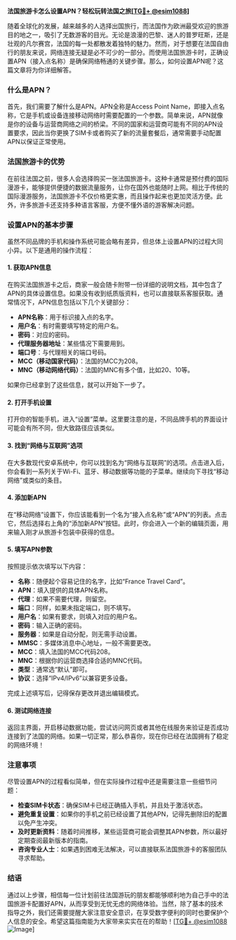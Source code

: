 **法国旅游卡怎么设置APN？轻松玩转法国之旅[[TG💪+ @esim1088](https://t.me/s/esim1088)]**

随着全球化的发展，越来越多的人选择出国旅行，而法国作为欧洲最受欢迎的旅游目的地之一，吸引了无数游客的目光。无论是浪漫的巴黎、迷人的普罗旺斯，还是壮观的凡尔赛宫，法国的每一处都散发着独特的魅力。然而，对于想要在法国自由行的朋友来说，网络连接无疑是必不可少的一部分。而使用法国旅游卡时，正确设置APN（接入点名称）是确保网络畅通的关键步骤。那么，如何设置APN呢？这篇文章将为你详细解答。

### 什么是APN？

首先，我们需要了解什么是APN。APN全称是Access Point Name，即接入点名称，它是手机或设备连接移动网络时需要配置的一个参数。简单来说，APN就像是你的设备与运营商网络之间的桥梁。不同的国家和运营商可能有不同的APN设置要求，因此当你更换了SIM卡或者购买了新的流量套餐后，通常需要手动配置APN以保证正常使用。

### 法国旅游卡的优势

在前往法国之前，很多人会选择购买一张法国旅游卡。这种卡通常是预付费的国际漫游卡，能够提供便捷的数据流量服务，让你在国外也能随时上网。相比于传统的国际漫游服务，法国旅游卡不仅价格更实惠，而且操作起来也更加灵活方便。此外，许多旅游卡还支持多种语言客服，方便不懂外语的游客解决问题。

### 设置APN的基本步骤

虽然不同品牌的手机和操作系统可能会略有差异，但总体上设置APN的过程大同小异。以下是通用的操作流程：

#### 1. 获取APN信息

在购买法国旅游卡之后，商家一般会随卡附带一份详细的说明文档，其中包含了APN的具体设置信息。如果没有收到纸质版资料，也可以直接联系客服获取。通常情况下，APN信息包括以下几个关键部分：
- **APN名称**：用于标识接入点的名字。
- **用户名**：有时需要填写特定的用户名。
- **密码**：对应的密码。
- **代理服务器地址**：某些情况下需要用到。
- **端口号**：与代理相关的端口号码。
- **MCC（移动国家代码）**：法国的MCC为208。
- **MNC（移动网络代码）**：法国的MNC有多个值，比如20、10等。

如果你已经拿到了这些信息，就可以开始下一步了。

#### 2. 打开手机设置

打开你的智能手机，进入“设置”菜单。这里要注意的是，不同品牌手机的界面设计可能会有所不同，但大致路径应该类似。

#### 3. 找到“网络与互联网”选项

在大多数现代安卓系统中，你可以找到名为“网络与互联网”的选项。点击进入后，你会看到一系列关于Wi-Fi、蓝牙、移动数据等功能的子菜单。继续向下寻找“移动网络”或类似的条目。

#### 4. 添加新APN

在“移动网络”设置下，你应该能看到一个名为“接入点名称”或“APN”的列表。点击它，然后选择右上角的“添加新APN”按钮。此时，你会进入一个新的编辑页面，用来输入刚才从旅游卡包装中获得的信息。

#### 5. 填写APN参数

按照提示依次填写以下内容：
- **名称**：随便起个容易记住的名字，比如“France Travel Card”。
- **APN**：填入提供的具体APN名称。
- **代理**：如果不需要代理，则留空。
- **端口**：同样，如果未指定端口，则不填写。
- **用户名**：如果有要求，则填入对应的用户名。
- **密码**：输入正确的密码。
- **服务器**：如果是自动分配，则无需手动设置。
- **MMSC**：多媒体消息中心地址，一般不需要更改。
- **MCC**：填入法国的MCC代码208。
- **MNC**：根据你的运营商选择合适的MNC代码。
- **类型**：通常选“默认”即可。
- **协议**：选择“IPv4/IPv6”以兼容更多设备。

完成上述填写后，记得保存更改并退出编辑模式。

#### 6. 测试网络连接

返回主界面，开启移动数据功能，尝试访问网页或者其他在线服务来验证是否成功连接到了法国的网络。如果一切正常，那么恭喜你，现在你已经在法国拥有了稳定的网络环境！

### 注意事项

尽管设置APN的过程看似简单，但在实际操作过程中还是需要注意一些细节问题：

- **检查SIM卡状态**：确保SIM卡已经正确插入手机，并且处于激活状态。
- **避免重复设置**：如果你的手机之前已经设置了其他APN，记得先删除旧的配置以免产生冲突。
- **及时更新资料**：随着时间推移，某些运营商可能会调整其APN参数，所以最好定期查阅最新版本的指南。
- **咨询专业人士**：如果遇到困难无法解决，可以直接联系法国旅游卡的客服团队寻求帮助。

### 结语

通过以上步骤，相信每一位计划前往法国游玩的朋友都能够顺利地为自己手中的法国旅游卡配置好APN，从而享受到无忧无虑的网络体验。当然，除了基本的技术指导之外，我们还需要提醒大家注意安全意识，在享受数字便利的同时也要保护个人信息的安全。希望这篇指南能为大家带来实实在在的帮助！[[TG💪+ @esim1088](https://t.me/s/esim1088) ![Image](https://i.postimg.cc/4NQfJmqS/Snipaste-2025-05-13-00-14-12.png)]
